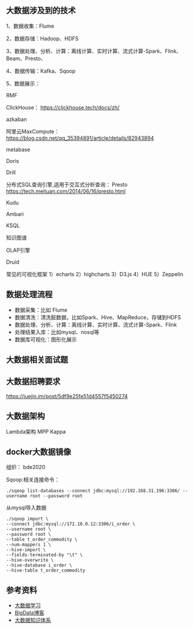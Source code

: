 
## 大数据涉及到的技术

1、数据收集：Flume

2、数据存储：Hadoop、HDFS

3、数据处理、分析、计算：离线计算、实时计算、流式计算-Spark、Flink、Beam、Presto、

4、数据传输：Kafka、Sqoop

5、数据展示：

RMF

ClickHouse： https://clickhouse.tech/docs/zh/

azkaban

阿里云MaxCompute：  https://blog.csdn.net/qq_35394891/article/details/82943894

metabase

Doris

Drill

分布式SQL查询引擎,适用于交互式分析查询： Presto   https://tech.meituan.com/2014/06/16/presto.html

Kudu

Ambari

KSQL

知识图谱

OLAP引擎

Druid

常见的可视化框架
1）echarts
2）highcharts
3）D3.js
4）HUE 
5）Zeppelin


## 数据处理流程

- 数据采集：比如 Flume
- 数据清洗：清洗脏数据，比如Spark、Hive、MapReduce，存储到HDFS
- 数据处理、分析、计算：离线计算、实时计算、流式计算-Spark、Flink
- 处理结果入库：比如mysql、nosql等
- 数据库可视化：图形化展示

## 大数据相关面试题

## 大数据招聘要求

https://juejin.im/post/5df9e25fe51d4557f5450274

## 大数据架构

Lambda架构
MPP
Kappa

## docker大数据镜像

组织： bde2020

Sqoop:相关连接命令：

`./sqoop list-databases --connect jdbc:mysql://192.168.31.196:3306/ --username root --password root`

从mysql导入数据
```
./sqoop import \
--connect jdbc:mysql://172.18.0.12:3306/i_order \
--username root \
--password root \
--table t_order_commodity \
--num-mappers 1 \
--hive-import \
--fields-terminated-by "\t" \
--hive-overwrite \
--hive-database i_order \
--hive-table t_order_commodity
```

## 参考资料

- [大数据学习](https://github.com/wangzhiwubigdata/God-Of-BigData)
- [BigData博客](https://www.edureka.co/blog/category/big-data-analytics/)
- [大数据知识体系](https://developer.aliyun.com/article/764737?spm=a2c6h.12873639.0.0.75482c6dlmkDa6)
